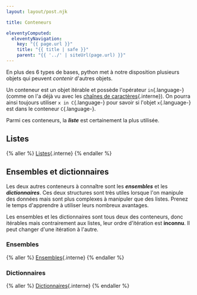 ```yaml
---
layout: layout/post.njk

title: Conteneurs

eleventyComputed:
  eleventyNavigation:
    key: "{{ page.url }}"
    title: "{{ title | safe }}"
    parent: "{{ '../' | siteUrl(page.url) }}"
---
```


En plus des 6 types de bases, python met à notre disposition plusieurs objets qui peuvent _contenir_ d'autres objets.

Un conteneur est un objet itérable et possède l'opérateur `in`{.language-} (comme on l'a déjà vu avec les [chaînes de caractères](../../principes/opérations#chaines-in){.interne}). On pourra ainsi toujours utiliser `x in C`{.language-} pour savoir si l'objet `x`{.language-} est dans le conteneur `C`{.language-}.

Parmi ces conteneurs, la **_liste_** est certainement la plus utilisée.

## Listes

{% aller %}
[Listes](listes){.interne}
{% endaller %}

## Ensembles et dictionnaires

Les deux autres conteneurs à connaître sont les **_ensembles_** et les **_dictionnaires_**. Ces deux structures sont très utiles lorsque l'on manipule des données mais sont plus complexes à manipuler que des listes. Prenez le temps d'apprendre à utiliser leurs nombreux avantages.

Les ensembles et les dictionnaires sont tous deux des conteneurs, donc itérables mais contrairement aux listes, leur ordre d'itération est **inconnu**. Il peut changer d'une itération à l'autre.

### Ensembles

{% aller %}
[Ensembles](ensembles){.interne}
{% endaller %}

### Dictionnaires

{% aller %}
[Dictionnaires](dictionnaires){.interne}
{% endaller %}
